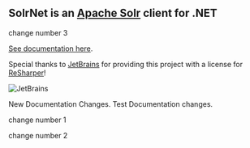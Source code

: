 ## SolrNet is an [Apache Solr](http://lucene.apache.org/solr/) client for .NET

change number 3

[See documentation here](Documentation/README.md).

Special thanks to [JetBrains](https://www.jetbrains.com/) for providing this project with a license for [ReSharper](https://www.jetbrains.com/resharper/)!

![JetBrains](http://blog.jetbrains.com/webide/files/2012/12/logo_JB_tagline-300x108.png)

New Documentation Changes.
Test Documentation changes.

change number 1

change number 2